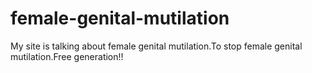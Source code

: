 # female-genital-mutilation
My site is talking about female genital mutilation.To stop female genital mutilation.Free generation!!
